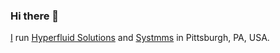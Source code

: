 ### Hi there 👋

<!--
**jonshaffer/jonshaffer** is a ✨ _special_ ✨ repository because its `README.md` (this file) appears on your GitHub profile.

Here are some ideas to get you started:

- 🔭 I’m currently working on ...
- 🌱 I’m currently learning ...
- 👯 I’m looking to collaborate on ...
- 🤔 I’m looking for help with ...
- 💬 Ask me about ...
- 📫 How to reach me: ...
- 😄 Pronouns: ...
- ⚡ Fun fact: ...
-->

[I](https://www.jonshaffer.dev) run [Hyperfluid Solutions](https://www.hyperfluidsolutions.com) and [Systmms](https://www.systmms.dev) in Pittsburgh, PA, USA.
